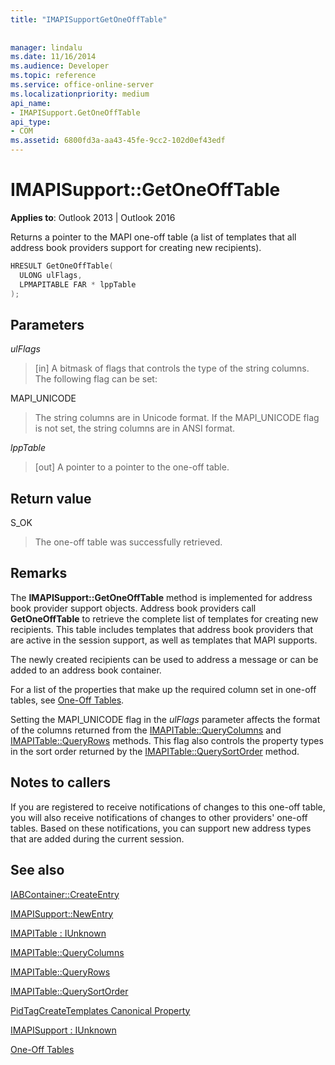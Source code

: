 ```yaml
---
title: "IMAPISupportGetOneOffTable"
 
 
manager: lindalu
ms.date: 11/16/2014
ms.audience: Developer
ms.topic: reference
ms.service: office-online-server
ms.localizationpriority: medium
api_name:
- IMAPISupport.GetOneOffTable
api_type:
- COM
ms.assetid: 6800fd3a-aa43-45fe-9cc2-102d0ef43edf
---
```


# IMAPISupport::GetOneOffTable

  
  
**Applies to**: Outlook 2013 | Outlook 2016 
  
Returns a pointer to the MAPI one-off table (a list of templates that all address book providers support for creating new recipients).
  
```cpp
HRESULT GetOneOffTable(
  ULONG ulFlags,
  LPMAPITABLE FAR * lppTable
);
```

## Parameters

 _ulFlags_
  
> [in] A bitmask of flags that controls the type of the string columns. The following flag can be set:
    
MAPI_UNICODE 
  
> The string columns are in Unicode format. If the MAPI_UNICODE flag is not set, the string columns are in ANSI format.
    
 _lppTable_
  
> [out] A pointer to a pointer to the one-off table.
    
## Return value

S_OK 
  
> The one-off table was successfully retrieved.
    
## Remarks

The **IMAPISupport::GetOneOffTable** method is implemented for address book provider support objects. Address book providers call **GetOneOffTable** to retrieve the complete list of templates for creating new recipients. This table includes templates that address book providers that are active in the session support, as well as templates that MAPI supports. 
  
The newly created recipients can be used to address a message or can be added to an address book container.
  
For a list of the properties that make up the required column set in one-off tables, see [One-Off Tables](one-off-tables.md).
  
Setting the MAPI_UNICODE flag in the _ulFlags_ parameter affects the format of the columns returned from the [IMAPITable::QueryColumns](imapitable-querycolumns.md) and [IMAPITable::QueryRows](imapitable-queryrows.md) methods. This flag also controls the property types in the sort order returned by the [IMAPITable::QuerySortOrder](imapitable-querysortorder.md) method. 
  
## Notes to callers

If you are registered to receive notifications of changes to this one-off table, you will also receive notifications of changes to other providers' one-off tables. Based on these notifications, you can support new address types that are added during the current session.
  
## See also



[IABContainer::CreateEntry](iabcontainer-createentry.md)
  
[IMAPISupport::NewEntry](imapisupport-newentry.md)
  
[IMAPITable : IUnknown](imapitableiunknown.md)
  
[IMAPITable::QueryColumns](imapitable-querycolumns.md)
  
[IMAPITable::QueryRows](imapitable-queryrows.md)
  
[IMAPITable::QuerySortOrder](imapitable-querysortorder.md)
  
[PidTagCreateTemplates Canonical Property](pidtagcreatetemplates-canonical-property.md)
  
[IMAPISupport : IUnknown](imapisupportiunknown.md)


[One-Off Tables](one-off-tables.md)

